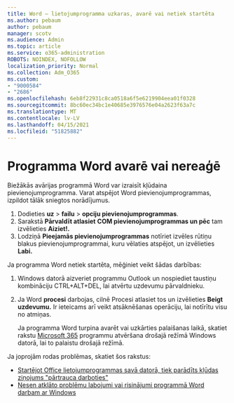 ```yaml
---
title: Word — lietojumprogramma uzkaras, avarē vai netiek startēta
ms.author: pebaum
author: pebaum
manager: scotv
ms.audience: Admin
ms.topic: article
ms.service: o365-administration
ROBOTS: NOINDEX, NOFOLLOW
localization_priority: Normal
ms.collection: Adm_O365
ms.custom:
- "9000584"
- "2686"
ms.openlocfilehash: 6eb8f22931c8ca0518a6f5e6219904eea01f0328
ms.sourcegitcommit: 8bc60ec34bc1e40685e3976576e04a2623f63a7c
ms.translationtype: MT
ms.contentlocale: lv-LV
ms.lasthandoff: 04/15/2021
ms.locfileid: "51825882"
---
```

# <a name="word-crashes-or-doesnt-respond"></a>Programma Word avarē vai nereaģē

Biežākās avārijas programmā Word var izraisīt kļūdaina pievienojumprogramma. Varat atspējot Word pievienojumprogrammas, izpildot tālāk sniegtos norādījumus.

1. Dodieties **uz**  >  **failu**  >  **opciju pievienojumprogrammas**.
2. Sarakstā **Pārvaldīt atlasiet** **COM pievienojumprogrammas un pēc** tam izvēlieties **Aiziet!.**
3. Lodziņā **Pieejamās pievienojumprogrammas** notīriet izvēles rūtiņu blakus pievienojumprogrammai, kuru vēlaties atspējot, un izvēlieties **Labi.**

Ja programma Word netiek startēta, mēģiniet veikt šādas darbības:

1.   Windows datorā aizveriet programmu Outlook un nospiediet taustiņu kombināciju CTRL+ALT+DEL, lai atvērtu uzdevumu pārvaldnieku. 
2. Ja Word **procesi** darbojas, cilnē Procesi atlasiet tos un izvēlieties **Beigt uzdevumu.** Ir ieteicams arī veikt atsāknēšanas operāciju, lai notīrītu visu no atmiņas.

    Ja programma Word turpina avarēt vai uzkārties palaišanas laikā, skatiet rakstu [Microsoft 365](https://support.office.com/article/Open-Office-apps-in-safe-mode-on-a-Windows-PC-dedf944a-5f4b-4afb-a453-528af4f7ac72) programmu atvēršana drošajā režīmā Windows datorā, lai to palaistu drošajā režīmā.

Ja joprojām rodas problēmas, skatiet šos rakstus: 
- [Startējot Office lietojumprogrammas savā datorā, tiek parādīts kļūdas ziņojums "pārtrauca darboties"](https://support.office.com/article/52bd7985-4e99-4a35-84c8-2d9b8301a2fa)
- [Nesen atklāto problēmu labojumi vai risinājumi programmā Word darbam ar Windows](https://support.office.com/article/bf6bf17c-2807-4871-83ce-e337ae8f0b86)